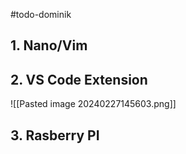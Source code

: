 #todo-dominik  
## 1. Nano/Vim
## 2. VS Code Extension
![[Pasted image 20240227145603.png]]
## 3. Rasberry PI
